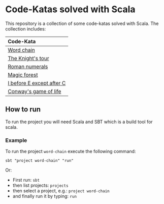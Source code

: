 # Code-Katas solved with Scala

This repository is a collection of some code-katas solved with Scala. The collection includes:

|                        Code-Kata                                    |
|:--------------------------------------------------------------------|
| [Word chain](word-chain/README.md)                                  |
| [The Knight's tour](the-knight-tour/README.md)                      |
| [Roman numerals](roman-numerals/README.md)                          |
| [Magic forest](magic-forest/README.md)                              |
| [I before E except after C](i-before-e-except-after-c/README.md)    |
| [Conway's game of life](conways-game-of-life/README.md)             |


## How to run
To run the project you will need Scala and SBT which is a build tool for scala.

### Example
To run the project `word-chain` execute the following command:

```sbt "project word-chain" "run"```

Or:
* First run:
`sbt`
* then list projects:
`projects`
* then select a project, e.g.:
`project word-chain`
* and finally run it by typing:
`run`

